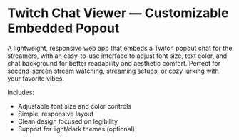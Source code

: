 # Twitch Chat Viewer — Customizable Embedded Popout
A lightweight, responsive web app that embeds a Twitch popout chat for the streamers, with an easy-to-use interface to adjust font size, text color, and chat background for better readability and aesthetic comfort. Perfect for second-screen stream watching, streaming setups, or cozy lurking with your favorite vibes.

Includes:
- Adjustable font size and color controls
- Simple, responsive layout
- Clean design focused on legibility
- Support for light/dark themes (optional)
